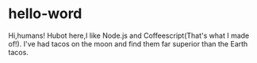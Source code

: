 # hello-word

Hi,humans!
Hubot here,I like Node.js and Coffeescript(That's what I made of!).
I've had tacos on the moon and find them far superior than the Earth tacos.
